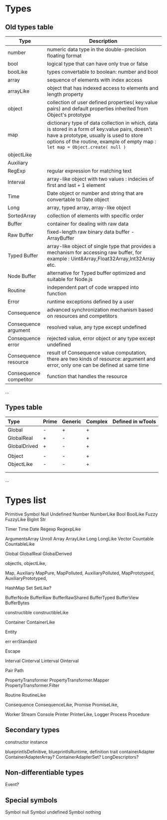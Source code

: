 # Types

## Old types table

| Type          | Description
| ------------- | -----------------------
| number    | numeric data type in the double-precision floating format
| bool  | logical type that can have only true or false
| boolLike  | types convertable to boolean: number and bool
| array | sequence of elements with index access
| arrayLike | object that has indexed access to elements and length property
| object    | collection of user defined properties( key:value pairs) and default properties inherited from Object's prototype
| map   | dictionary type of data collection in which, data is stored in a form of key:value pairs, doesn't have a prototype, usually is used to store options of the routine, example of empty map : ```let map = Object.create( null )```
| objectLike  |
| Auxiliary   |
| RegExp    | regular expression for matching text
| Interval | array-like object with two values : indecies of first and last + 1 element
| Time  | Date object or number and string that are convertable to Date object
| Long  | array, typed array, array-like object
| SortedArray | collection of elements with specific order
| Buffer | container for dealing with raw data
| Raw Buffer | fixed-length raw binary data buffer - ArrayBuffer
| Typed Buffer | array-like object of single type that provides a mechanism for accessing raw buffer, for example : Uint8Array,Float32Array,Int32Array etc.
| Node Buffer | alternative for Typed buffer optimized and suitable for Node.js
| Routine | independent part of code wrapped into function
| Error | runtime exceptions defined by a user
| Consequence | advanced synchronization mechanism based on resources and competitors
| Consequence argument | resolved value, any type except undefined
| Consequence error | rejected value, error object or any type except undefined
| Consequence resource | result of Consequence value computation, there are two kinds of resource: argument and error, only one can be defined at same time
| Consequence competitor | function that handles the resource
...

## Types table

| Type         | Prime | Generic | Complex | Defined in wTools |
|:------------ | ----- | ------- | ------- | ----------------- |
| Global       |   -   |    +    |    +    |                   |
| GlobalReal   |   +   |    -    |    +    |                   |
| GlobalDrived |   +   |    -    |    +    |                   |
|              |       |         |         |                   |
| Object       |   -   |    -    |    +    |                   |
| ObjectLike   |   -   |    -    |    +    |                   |
|              |       |         |         |                   |
|              |       |         |         |                   |
...

# Types list

Primitive
Symbol
Null
Undefined
Number
NumberLike
Bool
BoolLike
Fuzzy
FuzzyLike
BigInt
Str

Timer
Time
Date
Regexp
RegexpLike

ArgumentsArray
Unroll
Array
ArrayLike
Long
LongLike
Vector
Countable
CountableLike

Global
GlobalReal
GlobalDerived

objectIs,
objectLike,

Map,
Auxiliary
MapPure,
MapPolluted,
AuxiliaryPolluted,
MapPrototyped,
AuxiliaryPrototyped,

HashMap
Set
SetLike?

BufferNode
BufferRaw
BufferRawShared
BufferTyped
BufferView
BufferBytes

constructible
constructibleLike

Container
ContainerLike

Entity

err
errStandard

Escape

Interval
Cinterval
Linterval
Ointerval

Pair
Path

PropertyTransformer
PropertyTransformer.Mapper
PropertyTransformer.Filter

Routine
RoutineLike

Consequence
ConsequenceLike,
Promise
PromiseLike,

Worker
Stream
Console
Printer
PrinterLike,
Logger
Process
Procedure

## Secondary types

constructor
instance

blueprintIsDefinitive,
blueprintIsRuntime,
definition
trait
containerAdapter
ContainerAdapterArray?
ContainerAdapterSet?
LongDescriptors?

## Non-differentiable types

Event?

## Special symbols

Symbol null
Symbol undefined
Symbol nothing
